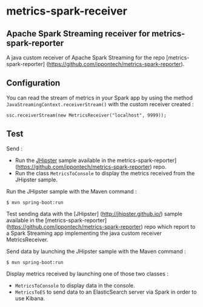 metrics-spark-receiver
=============

## Apache Spark Streaming receiver for metrics-spark-reporter 

A java custom receiver of Apache Spark Streaming
for the repo [metrics-spark-reporter] (https://github.com/ippontech/metrics-spark-reporter).

## Configuration

You can read the stream of metrics in your Spark app 
by using the method `JavaStreamingContext.receiverStream()` with the custom receiver created :
```
ssc.receiverStream(new MetricsReceiver("localhost", 9999));
```

## Test

Send :
* Run the [JHipster](http://jhipster.github.io/) sample available
in the metrics-spark-reporter](https://github.com/ippontech/metrics-spark-reporter) repo.
* Run the class `MetricsToConsole` to display the metrics received from the JHipster sample.

Run the JHipster sample with the Maven command :
```
$ mvn spring-boot:run
```

Test sending data with the [JHipster] (http://jhipster.github.io/) sample
available in the [metrics-spark-reporter] (https://github.com/ippontech/metrics-spark-reporter) repo
which report to a Spark Streaming app implementing the java custom receiver MetricsReceiver.

Send data by launching the JHipster sample with the Maven command :
```
$ mvn spring-boot:run
```

Display metrics received by launching one of those two classes :
* `MetricsToConsole` to display data in the console.
* `MetricsToES` to send data to an ElasticSearch server via Spark in order to use Kibana.
